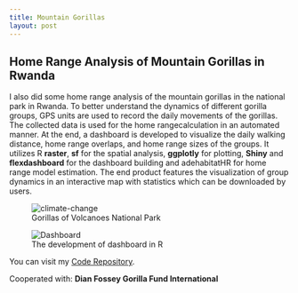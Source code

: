 ```yaml
---
title: Mountain Gorillas
layout: post
---
```


## Home Range Analysis of Mountain Gorillas in Rwanda

I also did some home range analysis of the mountain gorillas in the national park in Rwanda. To better understand the dynamics of different gorilla groups, GPS units are used to record the daily movements of the gorillas. The collected data is used for the home rangecalculation in an automated manner. At the end, a dashboard is developed to visualize the daily walking distance, home range overlaps, and home range sizes of the groups. It utilizes R **raster**, **sf** for the spatial analysis, **ggplotly** for plotting, **Shiny** and **flexdashboard** for the dashboard building and adehabitatHR for home range model estimation. The end product features the visualization of group dynamics in an interactive map with statistics which can be downloaded by users. 

<figure>
	<img src="{{ 'assets/images/gorilla.jpg' | relative_url }}" alt="climate-change" />
	<figcaption>Gorillas of Volcanoes National Park</figcaption>
</figure>

<figure>
	<img src={{ 'assets/images/data-viz.png' | relative_url }} alt="Dashboard" />
	<figcaption>The development of dashboard in R</figcaption>
</figure>

You can visit my [Code Repository](https://github.com/pinkychow1010/HomeRangeAnalysis).

Cooperated with: **Dian Fossey Gorilla Fund International**